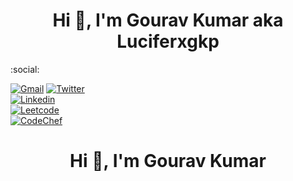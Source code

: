 <h1 align="center">Hi 👋, I'm Gourav Kumar aka Luciferxgkp</h1>

:social:


[![Gmail](https://img.shields.io/badge/-Mail-blue?style=flat-square&logo=Gmail&logoColor=white&link=mailto:aec.cse.gourav.095@gmail.com)](mailto:aec.cse.gourav.095@gmail.com)
[![Twitter](https://img.shields.io/twitter/follow/GouravK37913421?label=Follow)](https://twitter.com/intent/follow?screen_name=GouravK37913421)<br>
[![Linkedin](https://img.shields.io/badge/-Gourav%20Kumar-blue?style=flat-square&logo=Linkedin&logoColor=white&link=https://www.linkedin.com/in/gourav-kumar-prajapati/)](https://www.linkedin.com/in/gourav-kumar-prajapati/)<br>
[![Leetcode](https://img.shields.io/badge/Leetcode-Profile-blue)](https://leetcode.com/LuciferxGKP/)<br>
[![CodeChef](https://img.shields.io/badge/CodeChef-Profile-blue)](https://www.codechef.com/users/luciferxgkp)<br>

<h1 align="center">Hi 👋, I'm Gourav Kumar</h1>
